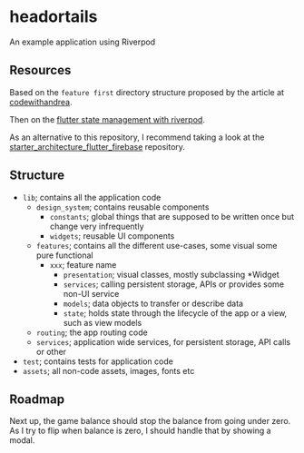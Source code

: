 # headortails

An example application using Riverpod

## Resources

Based on the `feature first` directory structure proposed by the article at [codewithandrea](https://codewithandrea.com/articles/flutter-project-structure).

Then on the [flutter state management with riverpod](https://codewithandrea.com/articles/flutter-state-management-riverpod/).

As an alternative to this repository, I recommend taking a look at the [starter_architecture_flutter_firebase](https://github.com/bizz84/starter_architecture_flutter_firebase) repository.

## Structure

- `lib`; contains all the application code
    - `design_system`; contains reusable components
        - `constants`; global things that are supposed to be written once but change very infrequently
        - `widgets`; reusable UI components
    - `features`; contains all the different use-cases, some visual some pure functional
        - `xxx`; feature name
            - `presentation`; visual classes, mostly subclassing *Widget
            - `services`; calling persistent storage, APIs or provides some non-UI service
            - `models`; data objects to transfer or describe data
            - `state`; holds state through the lifecycle of the app or a view, such as view models
    - `routing`; the app routing code
    - `services`; application wide services, for persistent storage, API calls or other
- `test`; contains tests for application code
- `assets`; all non-code assets, images, fonts etc

## Roadmap

Next up, the game balance should stop the balance from going under zero. As I try to flip when balance is zero, I should handle that by showing a modal.